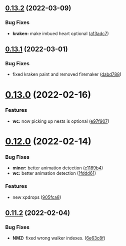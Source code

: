 ## [0.13.2](https://github.com/Torwent/FreeWaspBots/compare/v0.13.1...v0.13.2) (2022-03-09)


### Bug Fixes

* **kraken:** make imbued heart optional ([a13adc7](https://github.com/Torwent/FreeWaspBots/commit/a13adc7b0a1f22ec29d52657679d488e01bc0c8f))



## [0.13.1](https://github.com/Torwent/FreeWaspBots/compare/v0.13.0...v0.13.1) (2022-03-01)


### Bug Fixes

* fixed kraken paint and removed firemaker ([dabd788](https://github.com/Torwent/FreeWaspBots/commit/dabd78831bf447cb1565fdd978852b52a9b9870f))



# [0.13.0](https://github.com/Torwent/FreeWaspBots/compare/v0.12.0...v0.13.0) (2022-02-16)


### Features

* **wc:** now picking up nests is optional ([e97f907](https://github.com/Torwent/FreeWaspBots/commit/e97f907907642a32997232aca42875beca167b1f))



# [0.12.0](https://github.com/Torwent/FreeWaspBots/compare/v0.11.2...v0.12.0) (2022-02-14)


### Bug Fixes

* **miner:** better animation detection ([c1189b4](https://github.com/Torwent/FreeWaspBots/commit/c1189b4dc6678c4d80d396e2f1ada3256921c8ec))
* **wc:** better animation detection ([1fddd61](https://github.com/Torwent/FreeWaspBots/commit/1fddd6166161927c6f6a505e8b4c06aaabfe40dc))


### Features

* new xpdrops ([905fca8](https://github.com/Torwent/FreeWaspBots/commit/905fca8e23920249b3e722261bf5f672036179d9))



## [0.11.2](https://github.com/Torwent/FreeWaspBots/compare/v0.11.1...v0.11.2) (2022-02-04)


### Bug Fixes

* **NMZ:** fixed wrong walker indexes. ([6e63c8f](https://github.com/Torwent/FreeWaspBots/commit/6e63c8fdf6751f1dbb6f2a560f924004d8c19c29))



